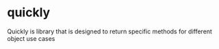 # quickly
Quickly is library that is designed to return specific methods for different object use cases
